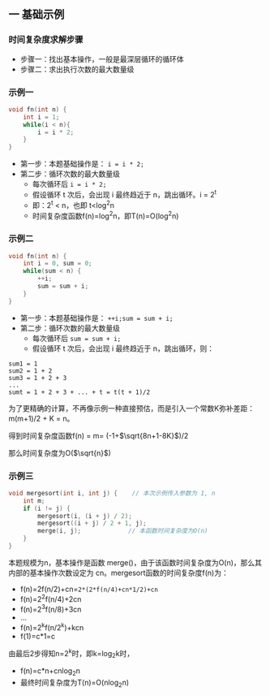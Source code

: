 ## 一 基础示例

### 时间复杂度求解步骤

- 步骤一：找出基本操作，一般是最深层循环的循环体
- 步骤二：求出执行次数的最大数量级

### 示例一
```c
void fn(int n) {
    int i = 1;
    while(i < n){
        i = i * 2;
    }
}
```

- 第一步：本题基础操作是： `i = i * 2;`
- 第二步：循环次数的最大数量级
  - 每次循环后 `i = i * 2;`
  - 假设循环 t 次后，会出现 i 最终趋近于 n，跳出循环。i = 2<sup>t</sup>
  - 即：2<sup>t</sup> < n，也即 t<log<sup>2</sup>n
  - 时间复杂度函数f(n)=log<sup>2</sup>n，即T(n)=O(log<sup>2</sup>n) 

### 示例二
```c
void fn(int n) {
    int i = 0, sum = 0;
    while(sum < n) {
        ++i;
        sum = sum + i;
    }
}
```

- 第一步：本题基础操作是： `++i;sum = sum + i;`
- 第二步：循环次数的最大数量级
  - 每次循环后 `sum = sum + i;`
  - 假设循环 t 次后，会出现 i 最终趋近于 n，跳出循环，则：

```
sum1 = 1
sum2 = 1 + 2
sum3 = 1 + 2 + 3
...
sumt = 1 + 2 + 3 + ... + t = t(t + 1)/2
```

为了更精确的计算，不再像示例一种直接预估，而是引入一个常数K弥补差距：m(m+1)/2 + K = n。  

得到时间复杂度函数f(n) = m=  (-1+$\sqrt{8n+1-8K}$)/2   

那么时间复杂度为O($\sqrt{n}$)  

### 示例三

```c
void mergesort(int i, int j) {    // 本次示例传入参数为 1, n
    int m;
    if (i != j) {
        mergesort(i, (i + j) / 2);
        mergesort((i + j) / 2 + 1, j);
        merge(i, j);             // 本函数时间复杂度为O(n)
    }
}
```

本题规模为n，基本操作是函数 merge()，由于该函数时间复杂度为O(n)，那么其内部的基本操作次数设定为 cn。mergesort函数的时间复杂度f(n)为：  
- f(n)=2f(n/2)+cn=`2*(2*f(n/4)+cn*1/2)+cn`
- f(n)=2<sup>2</sup>f(n/4)+2cn
- f(n)=2<sup>3</sup>f(n/8)+3cn
- ...
- f(n)=2<sup>k</sup>f(n/2<sup>k</sup>)+kcn
- f(1)=c*1=c

由最后2步得知n=2<sup>k</sup>时，即k=log<sub>2</sub>k时，  
- f(n)=c*n+cnlog<sub>2</sub>n
- 最终时间复杂度为T(n)=O(nlog<sub>2</sub>n)